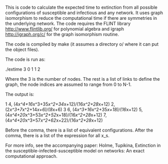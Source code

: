 This is code to calculate the expected time to extinction from all possible configurations of susceptible and infectious and any network. It uses graph isomorphism to reduce the computational time if there are symmetries in the underlying network. The code requires the FLINT library http://www.flintlib.org/ for polynomial algebra and igraph http://igraph.org/c/ for the graph isomorphism routine.

The code is compiled by make (it assumes a directory o/ where it can put the object files).

The code is run as:

./extime 3 0 1 1 2

Where the 3 is the number of nodes. The rest is a list of links to define the graph, the node indices are assumed to range from 0 to N-1.

The output is:

1 4, (4*x^4+16*x^3+35*x^2+34*x+12)/(16*x^2+28*x+12)
2, (2*x^3+7*x^2+14*x+6)/(8*x+6)
3 6, (4*x^3+16*x^2+35*x+18)/(16*x+12)
5, (4*x^4+20*x^3+53*x^2+52*x+18)/(16*x^2+28*x+12)
7, (4*x^4+20*x^3+57*x^2+62*x+22)/(16*x^2+28*x+12)

Before the comma, there is a list of equivalent configurations. After the comma, there is a list of the expression for all x_s.

For more info, see the accompanying paper: Holme, Tupikina, Extinction in the susceptible-infected-susceptible model on networks: An exact computational approach.
